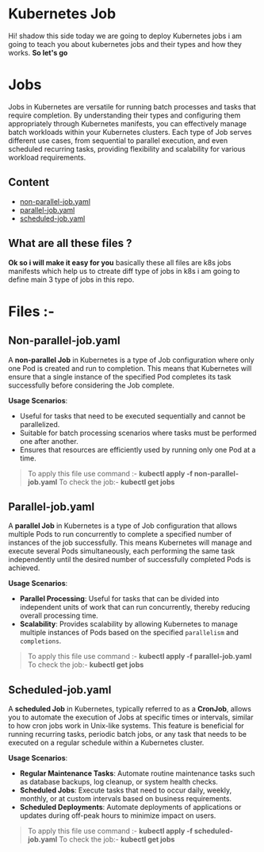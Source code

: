 # Kubernetes Job

Hi! shadow this side today we are going to deploy Kubernetes jobs i am going to teach you about kubernetes jobs and their types and how they works.
**So let's go**

# Jobs

Jobs in Kubernetes are versatile for running batch processes and tasks that require completion. By understanding their types and configuring them appropriately through Kubernetes manifests, you can effectively manage batch workloads within your Kubernetes clusters. Each type of Job serves different use cases, from sequential to parallel execution, and even scheduled recurring tasks, providing flexibility and scalability for various workload requirements.

## Content

- [non-parallel-job.yaml](https://github.com/shadowsince1999/Kubernetes/blob/main/Jobs/non-parallel-job.yaml "non-parallel-job.yaml")
- [parallel-job.yaml](https://github.com/shadowsince1999/Kubernetes/blob/main/Jobs/parallel-job.yaml "parallel-job.yaml")
- [scheduled-job.yaml](https://github.com/shadowsince1999/Kubernetes/blob/main/Jobs/scheduled-job.yaml "scheduled-job.yaml")

## What are all these files ?

**Ok so i will make it easy for you** basically these all files are k8s jobs manifests which help us to ctreate diff type of jobs in k8s i am going to define main 3 type of jobs in this repo.

# Files :- 

## Non-parallel-job.yaml

A **non-parallel Job** in Kubernetes is a type of Job configuration where only one Pod is created and run to completion. This means that Kubernetes will ensure that a single instance of the specified Pod completes its task successfully before considering the Job complete.

**Usage Scenarios**:

-   Useful for tasks that need to be executed sequentially and cannot be parallelized.
-   Suitable for batch processing scenarios where tasks must be performed one after another.
-   Ensures that resources are efficiently used by running only one Pod at a time.
   
> To apply this file use command :-
> **kubectl apply -f non-parallel-job.yaml**
> To check the job:-
> **kubectl get jobs**

## Parallel-job.yaml

A **parallel Job** in Kubernetes is a type of Job configuration that allows multiple Pods to run concurrently to complete a specified number of instances of the job successfully. This means Kubernetes will manage and execute several Pods simultaneously, each performing the same task independently until the desired number of successfully completed Pods is achieved.

**Usage Scenarios**:

-   **Parallel Processing**: Useful for tasks that can be divided into independent units of work that can run concurrently, thereby reducing overall processing time.
-   **Scalability**: Provides scalability by allowing Kubernetes to manage multiple instances of Pods based on the specified `parallelism` and `completions`.

> To apply this file use command :-
> **kubectl apply -f parallel-job.yaml**
> To check the job:-
> **kubectl get jobs**

## Scheduled-job.yaml

A **scheduled Job** in Kubernetes, typically referred to as a **CronJob**, allows you to automate the execution of Jobs at specific times or intervals, similar to how cron jobs work in Unix-like systems. This feature is beneficial for running recurring tasks, periodic batch jobs, or any task that needs to be executed on a regular schedule within a Kubernetes cluster.

**Usage Scenarios**:

-   **Regular Maintenance Tasks**: Automate routine maintenance tasks such as database backups, log cleanup, or system health checks.
-   **Scheduled Jobs**: Execute tasks that need to occur daily, weekly, monthly, or at custom intervals based on business requirements.
- **Scheduled Deployments**: Automate deployments of applications or updates during off-peak hours to minimize impact on users.

> To apply this file use command :-
> **kubectl apply -f scheduled-job.yaml**
> To check the job:-
> **kubectl get jobs**
